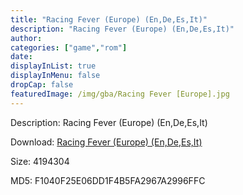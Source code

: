```yaml
---
title: "Racing Fever (Europe) (En,De,Es,It)"
description: "Racing Fever (Europe) (En,De,Es,It)"
author: 
categories: ["game","rom"]
date: 
displayInList: true
displayInMenu: false
dropCap: false
featuredImage: /img/gba/Racing Fever [Europe].jpg
---
```


Description: Racing Fever (Europe) (En,De,Es,It)

Download: <a style="text-decoration:underline;" href="https://mega.nz/#!neJC1KgJ!jM1OpSlnj7Vq6Kw2yuzOAh_f47QnhHsty_6CSx1kfjo" target = "_blank" rel = "nofollow" > Racing Fever (Europe) (En,De,Es,It)</a>

Size: 4194304

MD5: F1040F25E06DD1F4B5FA2967A2996FFC

